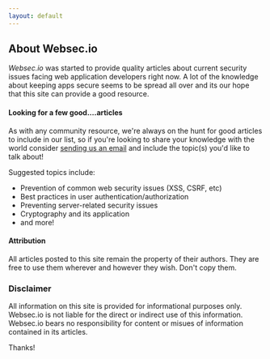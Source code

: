 ```yaml
---
layout: default
---
```


About Websec.io
--------------------------

*Websec.io* was started to provide quality articles about current security issues facing
web application developers right now. A lot of the knowledge about keeping apps secure
seems to be spread all over and its our hope that this site can provide a good 
resource.

#### Looking for a few good....articles

As with any community resource, we're always on the hunt for good articles to include in our
list, so if you're looking to share your knowledge with the world consider
<a href="mailto:info@phpdeveloper.org?subject=Writing for Websec.io">sending us an email</a> and
include the topic(s) you'd like to talk about!

Suggested topics include:

- Prevention of common web security issues (XSS, CSRF, etc)
- Best practices in user authentication/authorization
- Preventing server-related security issues
- Cryptography and its application
- and more!

#### Attribution

All articles posted to this site remain the property of their authors. They are free to use
them wherever and however they wish. Don't copy them.

### Disclaimer

All information on this site is provided for informational purposes only. Websec.io
is not liable for the direct or indirect use of this information. Websec.io bears no 
responsibility for content or misues of information contained in its articles.

Thanks!